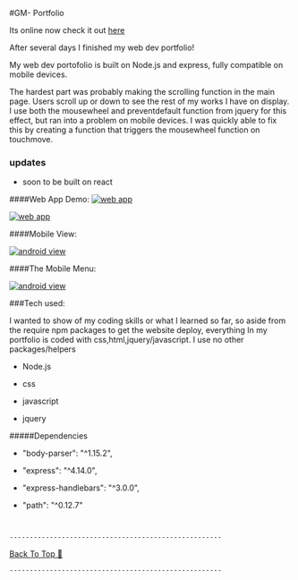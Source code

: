 #GM- Portfolio

<a name="dir"></a>

Its online now check it out [here](www.gerardomestanza.com/)

After several days I finished my web dev portfolio!

My web dev portofolio is built on Node.js and express, fully compatible on mobile devices.

The hardest part was probably making the scrolling function in the main page. Users scroll up or down to see the rest of my works I have on display. I use both the mousewheel and preventdefault function from jquery for this effect, but ran into a problem on mobile devices. I was quickly able to fix this by creating a function that triggers the mousewheel function on touchmove. 

### updates
- soon to be built on react



####Web App Demo:
[![web app](https://cloud.githubusercontent.com/assets/20157000/21745910/75b0a94c-d503-11e6-857a-811e884eb2ca.jpg)](www.gerardomestanza.com/)



[![web app](https://cloud.githubusercontent.com/assets/20157000/21745916/88765f9a-d503-11e6-82d2-ae5e29bf813c.png)](www.gerardomestanza.com/)

####Mobile View:

[![android view](https://cloud.githubusercontent.com/assets/20157000/21745915/8432bbc2-d503-11e6-9ec0-42f89981ce00.png)](www.gerardomestanza.com/)

####The Mobile Menu:

[![android view](https://cloud.githubusercontent.com/assets/20157000/21745959/b3c7f856-d504-11e6-8456-eea3da67000c.png)](www.gerardomestanza.com/)



###Tech used:

I wanted to show of my coding skills or what I learned so far, so aside from the require npm packages
to get the website deploy, everything In my portfolio is coded with css,html,jquery/javascript. I use no
other packages/helpers

* Node.js

* css

* javascript

* jquery

#####Dependencies
* "body-parser": "^1.15.2",

* "express": "^4.14.0",

* "express-handlebars": "^3.0.0",

* "path": "^0.12.7"


` `

`-----------------------------------------------------`

[Back To Top 🔼](#dir)

`-----------------------------------------------------`

` `
